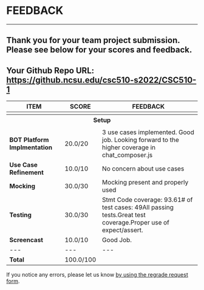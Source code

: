 # FEEDBACK
---
Thank you for your team project submission.                  Please see below for your scores and feedback.
---
## Your Github Repo URL: https://github.ncsu.edu/csc510-s2022/CSC510-1 
| ITEM | SCORE | FEEDBACK |
| --- | --- | --- |
| <tr><th colspan=3> Setup </th></tr> |
| **BOT Platform Implmentation** | 20.0/20 | 3 use cases implemented. Good job. Looking forward to the higher coverage in chat_composer.js |
| **Use Case Refinement** | 10.0/10 | No concern about use cases |
| **Mocking** | 30.0/30 | Mocking present and properly used |
| **Testing** | 30.0/30 | Stmt Code coverage: 93.61# of test cases: 49All passing tests.Great test coverage.Proper use of expect/assert. |
| **Screencast** | 10.0/10 | Good Job. |
| --- | --- | --- |
| **Total** | 100.0/100 |  |

If you notice any errors, please let us know [by using the regrade request form](https://github.ncsu.edu/CSC-510/Course/blob/main/README.md#homeworkproject-regrade-requests).
